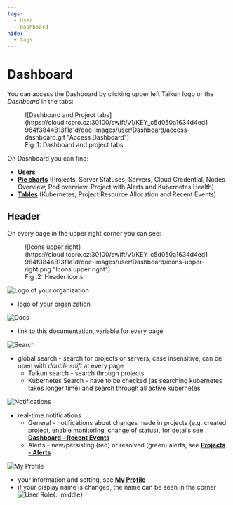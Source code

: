 ```yaml
---
tags:
  - User
  - Dashboard
hide:
  - tags
---
```


# Dashboard

You can access the Dashboard by clicking upper left Taikun logo or the *Dashboard* in the tabs:

<figure markdown>
  ![Dashboard and Project tabs](https://cloud.tcpro.cz:30100/swift/v1/KEY_c5d050a1634d4ed1984f3844813f1a1d/doc-images/user/Dashboard/access-dashboard.gif "Access Dashboard")
  <figcaption>Fig .1: Dashboard and project tabs</figcaption>
</figure>

On Dashboard you can find:

* [**Users**](users/)
* [**Pie charts**](charts/) (Projects, Server Statuses, Servers, Cloud Credential, Nodes Overview, Pod overview, Project with Alerts and Kubernetes Health)
* [**Tables**](tables/) (Kubernetes, Project Resource Allocation and Recent Events)

## **Header**

On every page in the upper right corner you can see:

<figure markdown>
  ![Icons upper right](https://cloud.tcpro.cz:30100/swift/v1/KEY_c5d050a1634d4ed1984f3844813f1a1d/doc-images/user/Dashboard/icons-upper-right.png "Icons upper right")
  <figcaption>Fig .2: Header icons</figcaption>
</figure>

![Logo of your organization](https://cloud.tcpro.cz:30100/swift/v1/KEY_c5d050a1634d4ed1984f3844813f1a1d/doc-images/user/Dashboard/logo.png "Logo of your Organization")

* logo of your organization

![Docs](https://cloud.tcpro.cz:30100/swift/v1/KEY_c5d050a1634d4ed1984f3844813f1a1d/doc-images/user/Dashboard/docs.png "Docs")

* link to this documentation, variable for every page

![Search](https://cloud.tcpro.cz:30100/swift/v1/KEY_c5d050a1634d4ed1984f3844813f1a1d/doc-images/user/Dashboard/global-search.png "Search")

* global search - search for projects or servers, case insensitive, can be open with *double shift* at every page
    * Taikun search - search through projects
    * Kubernetes Search - have to be checked (as searching kubernetes takes longer time) and search through all active kubernetes

![Notifications](https://cloud.tcpro.cz:30100/swift/v1/KEY_c5d050a1634d4ed1984f3844813f1a1d/doc-images/user/Dashboard/bells.png "Real-time notifications")

* real-time notifications
    * General - notifications about changes made in projects (e.g. created project, enable monitoring, change of status), for details see [**Dashboard - Recent Events**](tables#recent-events)
    * Alerts - new/persisting (red) or resolved (green) alerts, see [**Projects - Alerts**](../projects/project-details-k8s#alerts)

![My Profile](https://cloud.tcpro.cz:30100/swift/v1/KEY_c5d050a1634d4ed1984f3844813f1a1d/doc-images/user/Dashboard/my-profile.png "My Profile")

* your information and setting, see [**My Profile**](../my-profile)
* if your display name is changed, the name can be seen in the corner![User Role](https://cloud.tcpro.cz:30100/swift/v1/KEY_c5d050a1634d4ed1984f3844813f1a1d/doc-images/user/Dashboard/my-profile-user-role.png "User Role"){: .middle}
